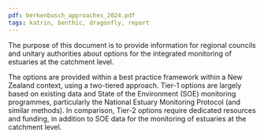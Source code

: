 ```yaml
---
pdf: berkenbusch_approaches_2024.pdf
tags: katrin, benthic, dragonfly, report
---
```


The purpose of this document is to provide information for regional councils and unitary
authorities about options for the integrated monitoring of estuaries at the catchment
level.

The options are provided within a best practice framework within a New Zealand context, using a two-tiered approach. Tier-1 options are largely based on existing data and State of the Environment (SOE) monitoring programmes, particularly the National Estuary Monitoring Protocol (and similar methods). In comparison, Tier-2 options require dedicated resources and funding, in addition to SOE data for the monitoring of estuaries at the catchment level.
